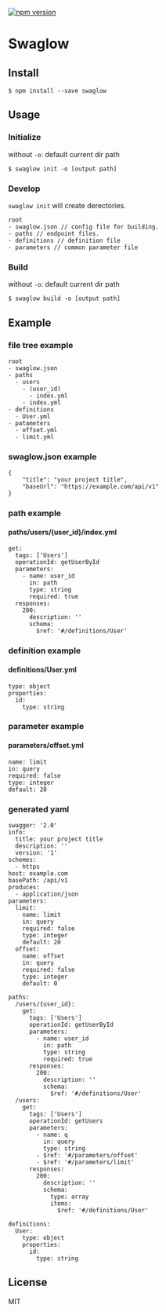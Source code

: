 [![npm version](https://badge.fury.io/js/swaglow.svg)](https://badge.fury.io/js/swaglow)

# Swaglow

## Install
```
$ npm install --save swaglow
```

## Usage
### Initialize
without `-o`: default current dir path

```
$ swaglow init -o [output path]
```
### Develop
`swaglow init` will create derectories.

```
root
- swaglow.json // config file for building.
- paths // endpoint files.
- definitions // definition file
- parameters // common parameter file
```

### Build
without `-o`: default current dir path

```
$ swaglow build -o [output path]
```

## Example
### file tree example
```
root
- swaglow.json
- paths
  - users
    - (user_id)
      - index.yml
    - index.yml
- definitions
  - User.yml
- patameters
  - offset.yml
  - limit.yml
```

### swaglow.json example
```
{
	"title": "your project title",
	"baseUrl": "https://example.com/api/v1"
}
```

### path example
#### paths/users/(user_id)/index.yml
```
get:
  tags: ['Users']
  operationId: getUserById
  parameters:
    - name: user_id
      in: path
      type: string
      required: true
  responses:
    200:
      description: ''
      schema:
        $ref: '#/definitions/User'
```

### definition example
#### definitions/User.yml
```
type: object
properties:
  id:
    type: string
```

### parameter example
#### parameters/offset.yml
```
name: limit
in: query
required: false
type: integer
default: 20
```

### generated yaml
```
swagger: '2.0'
info:
  title: your project title
  description: ''
  version: '1'
schemes:
  - https
host: example.com
basePath: /api/v1
produces:
  - application/json
parameters:
  limit:
    name: limit
    in: query
    required: false
    type: integer
    default: 20
  offset:
    name: offset
    in: query
    required: false
    type: integer
    default: 0

paths:
  /users/{user_id}:
    get:
      tags: ['Users']
      operationId: getUserById
      parameters:
        - name: user_id
          in: path
          type: string
          required: true
      responses:
        200:
          description: ''
          schema:
            $ref: '#/definitions/User'
  /users:
    get:
      tags: ['Users']
      operationId: getUsers
      parameters:
        - name: q
          in: query
          type: string
        - $ref: '#/parameters/offset'
        - $ref: '#/parameters/limit'
      responses:
        200:
          description: ''
          schema:
            type: array
            items:
              $ref: '#/definitions/User'

definitions:
  User:
    type: object
    properties:
      id:
        type: string

```

## License
MIT